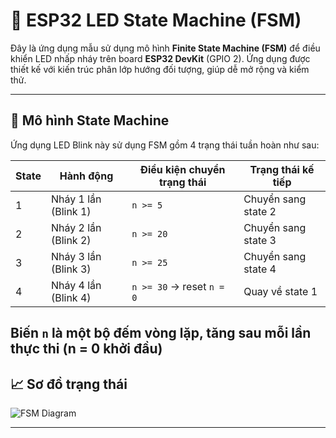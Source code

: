 # 🚦 ESP32 LED State Machine (FSM)

Đây là ứng dụng mẫu sử dụng mô hình **Finite State Machine (FSM)** để điều khiển LED nhấp nháy trên board **ESP32 DevKit** (GPIO 2). Ứng dụng được thiết kế với kiến trúc phân lớp hướng đối tượng, giúp dễ mở rộng và kiểm thử.

---

## 🔁 Mô hình State Machine

Ứng dụng LED Blink này sử dụng FSM gồm 4 trạng thái tuần hoàn như sau:

| State | Hành động               | Điều kiện chuyển trạng thái      | Trạng thái kế tiếp |
|-------|--------------------------|----------------------------------|---------------------|
| 1     | Nháy 1 lần (Blink 1)     | `n >= 5`                         | Chuyển sang state 2 |
| 2     | Nháy 2 lần (Blink 2)     | `n >= 20`                        | Chuyển sang state 3 |
| 3     | Nháy 3 lần (Blink 3)     | `n >= 25`                        | Chuyển sang state 4 |
| 4     | Nháy 4 lần (Blink 4)     | `n >= 30` → reset `n = 0`        | Quay về state 1     |

Biến `n` là một bộ đếm vòng lặp, tăng sau mỗi lần thực thi
(n = 0 khởi đầu)
---

## 📈 Sơ đồ trạng thái

![FSM Diagram](https://github.com/user-attachments/assets/60552091-56c1-4bc3-b2d2-4ea2330b3fec)

---


